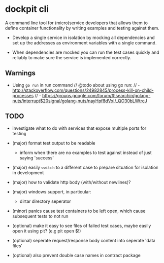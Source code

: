 dockpit cli
===========
A command line tool for (micro)service developers that allows them to define container functionality by writing examples and testing against them.

- Develop a single service in isolation by mocking all dependencies and set up the addresses as environment variables with a single command.

- When dependencies are mocked you can run the test cases quickly and reliably to make sure the service is implemented correctly.

## Warnings
- Using `go run` in run command
	// @todo about using go run:
	// - http://stackoverflow.com/questions/24982845/process-kill-on-child-processes
	// - https://groups.google.com/forum/#!searchin/golang-nuts/interrupt$20signal/golang-nuts/nayHpf8dVxI/_QO30bLWtrcJ

## TODO
- investigate what to do with services that expose multiple ports for testing

- (major) format test output to be readable
	* inform when there are no examples to test against instead of just saying 'success'
- (major) easily `switch` to a different case to prepare situation for isolation in development
- (major) how to validate http body (with/without newlines)?
- (major) windows support, in particular:
	* dirtar directory seperator

- (minor) panics cause test containers to be left open, which cause subsequent tests to not run

- (optional) make it easy to see files of failed test cases, maybe easily open it using pit? (e.g pit open $!)
- (optional) seperate request/response body content into seperate 'data files'
- (optional) also prevent double case names in contract package